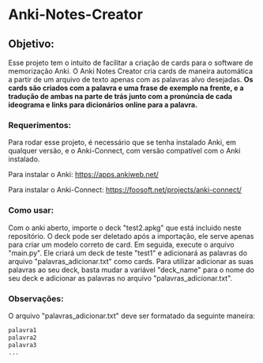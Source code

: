 # Anki-Notes-Creator

## Objetivo:

Esse projeto tem o intuito de facilitar a criação de cards para o software de memorização Anki. O Anki Notes Creator cria cards de maneira automática a partir de um arquivo de texto apenas com as palavras alvo desejadas. **Os cards são criados com a palavra e uma frase de exemplo na frente, e a tradução de ambas na parte de trás junto com a pronúncia de cada ideograma e links para dicionários online para a palavra.**

### Requerimentos:

Para rodar esse projeto, é necessário que se tenha instalado Anki, em qualquer versão, e o Anki-Connect, com versão compatível com o Anki instalado.

Para instalar o Anki:
https://apps.ankiweb.net/

Para instalar o Anki-Connect:
https://foosoft.net/projects/anki-connect/

### Como usar:

Com o anki aberto, importe o deck "test2.apkg" que está incluido neste repositório. O deck pode ser deletado após a importação, ele serve apenas para criar um modelo correto de card.
Em seguida, execute o arquivo "main.py". Ele criará um deck de teste "test1" e adicionará as palavras do arquivo "palavras_adicionar.txt" como cards.
Para utilizar adicionar as suas palavras ao seu deck, basta mudar a variável "deck_name" para o nome do seu deck e adicionar as palavras no arquivo "palavras_adicionar.txt".

### Observações:

O arquivo "palavras_adicionar.txt" deve ser formatado da seguinte maneira:
```txt
palavra1
palavra2
palavra3
...
```

